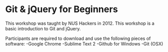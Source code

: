 Git & jQuery for Beginners
=======================
This workshop was taught by NUS Hackers in 2012. This workshop is a basic introduction to Git and jQuery.

Participants are required to download and use the following pieces of software:
-Google Chrome
-Sublime Text 2
-Github for Windows
-Git (OSX)


